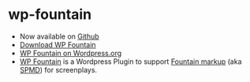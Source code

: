 wp-fountain
===========

* Now available on <a href="https://github.com/jeffmcneill/wp-fountain">Github</a>
* <a href="http://jeffmcneill.com/wp-fountain.zip">Download WP Fountain</a>
* <a href="http://wordpress.org/plugins/wp-fountain.zip">WP Fountain on Wordpress.org</a>
* <a href="http://jeffmcneill.com/wp-fountain/">WP Fountain</a> is a Wordpress Plugin to support <a href="http://fountain.io">Fountain markup</a> (aka <a href="http://prolost.com/storage/downloads/spmd/SPMD_proposal.html">SPMD</a>) for screenplays. 